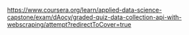 https://www.coursera.org/learn/applied-data-science-capstone/exam/dAocy/graded-quiz-data-collection-api-with-webscraping/attempt?redirectToCover=true
